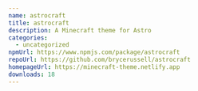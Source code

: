 ```yaml
---
name: astrocraft
title: astrocraft
description: A Minecraft theme for Astro
categories:
  - uncategorized
npmUrl: https://www.npmjs.com/package/astrocraft
repoUrl: https://github.com/brycerussell/astrocraft
homepageUrl: https://minecraft-theme.netlify.app
downloads: 18
---
```

